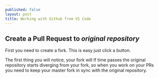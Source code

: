 ```yaml
---
published: false
layout: post
title: Working with Github from VS Code
---
```


## Create a Pull Request to *original repository*

First you need to create a fork. This is easy just click a button.

The first thing you will notice, your fork will 
If time passes the original repository starts diverging from your fork, so when you work on your PRs you need to keep your master fork in sync with the original repository.